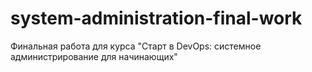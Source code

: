 # system-administration-final-work
Финальная работа для курса "Старт в DevOps: системное администрирование для начинающих"
